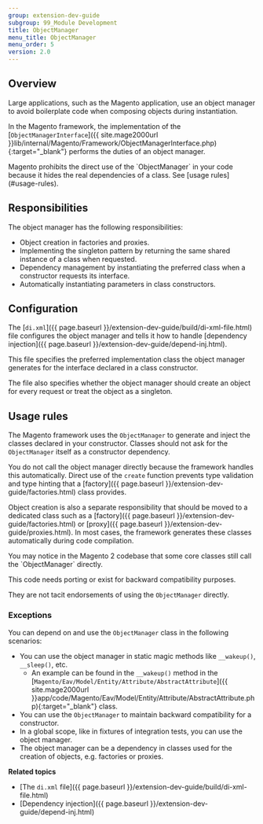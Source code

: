 ```yaml
---
group: extension-dev-guide
subgroup: 99_Module Development
title: ObjectManager
menu_title: ObjectManager
menu_order: 5
version: 2.0
---
```

## Overview

Large applications, such as the Magento application, use an object manager to avoid boilerplate code when composing objects during instantiation.

In the Magento framework, the implementation of the [`ObjectManagerInterface`]({{ site.mage2000url }}lib/internal/Magento/Framework/ObjectManagerInterface.php){:target="_blank"} performs the duties of an object manager.

<div class="bs-callout bs-callout-warning" markdown="1">
Magento prohibits the direct use of the `ObjectManager` in your code because it hides the real dependencies of a class.
See [usage rules](#usage-rules).
</div>

## Responsibilities

The object manager has the following responsibilities:

* Object creation in factories and proxies.
* Implementing the singleton pattern by returning the same shared instance of a class when requested.
* Dependency management by instantiating the preferred class when a constructor requests its interface.
* Automatically instantiating parameters in class constructors.

## Configuration

The [`di.xml`]({{ page.baseurl }}/extension-dev-guide/build/di-xml-file.html) file configures the object manager and tells it how to handle [dependency injection]({{ page.baseurl }}/extension-dev-guide/depend-inj.html).

This file specifies the preferred implementation class the object manager generates for the interface declared in a class constructor.

The file also specifies whether the object manager should create an object for every request or treat the object as a singleton.

## Usage rules

The Magento framework uses the `ObjectManager` to generate and inject the classes declared in your constructor.
Classes should not ask for the `ObjectManager` itself as a constructor dependency.

You do not call the object manager directly because the framework handles this automatically.
Direct use of the `create` function prevents type validation and type hinting that a [factory]({{ page.baseurl }}/extension-dev-guide/factories.html) class provides.

Object creation is also a separate responsibility that should be moved to a dedicated class such as a [factory]({{ page.baseurl }}/extension-dev-guide/factories.html) or [proxy]({{ page.baseurl }}/extension-dev-guide/proxies.html).
In most cases, the framework generates these classes automatically during code compilation.

<div class="bs-callout bs-callout-warning" markdown="1">
You may notice in the Magento 2 codebase that some core classes still call the `ObjectManager` directly.

This code needs porting or exist for backward compatibility purposes.

They are not tacit endorsements of using the `ObjectManager` directly.
</div>

### Exceptions

You can depend on and use the `ObjectManager` class in the following scenarios:

* You can use the object manager in static magic methods like `__wakeup()`, `__sleep()`, etc.
  * An example can be found in the `__wakeup()` method in the [`Magento/Eav/Model/Entity/Attribute/AbstractAttribute`]({{ site.mage2000url }}app/code/Magento/Eav/Model/Entity/Attribute/AbstractAttribute.php){:target="_blank"} class.
* You can use the `ObjectManager` to maintain backward compatibility for a constructor.
* In a global scope, like in fixtures of integration tests, you can use the object manager.
* The object manager can be a dependency in classes used for the creation of objects, e.g. factories or proxies.

**Related topics**

*	[The `di.xml` file]({{ page.baseurl }}/extension-dev-guide/build/di-xml-file.html)
* [Dependency injection]({{ page.baseurl }}/extension-dev-guide/depend-inj.html)
